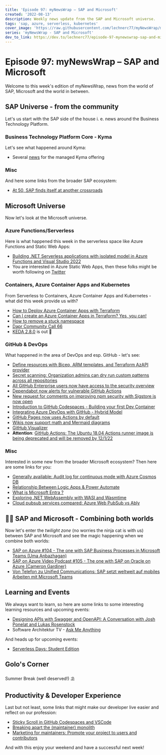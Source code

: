 ```yaml
---
title: 'Episode 97: myNewsWrap – SAP and Microsoft'
created: '2022-08-13'
description: Weekly news update from the SAP and Microsoft universe.
tags: 'sap, azure, serverless, kubernetes'
cover_image: 'https://raw.githubusercontent.com/lechnerc77/myNewsWrap/main/episodes/cover-images/episode097small.png'
series: 'myNewsWrap - SAP and Microsoft'
dev_to_link: https://dev.to/lechnerc77/episode-97-mynewswrap-sap-and-microsoft-ja2
---
```


# Episode 97: myNewsWrap – SAP and Microsoft

Welcome to this week's edition of myNewsWrap, news from the world of SAP, Microsoft and the world in between.

## SAP Universe - from the community

Let's us start with the SAP side of the house i. e. news around the Business Technology Platform.

### Business Technology Platform Core - Kyma

Let's see what happened around Kyma:

* Several [news](https://help.sap.com/whats-new/cf0cb2cb149647329b5d02aa96303f56?Environment=Kyma&locale=en-US&Valid_as_Of=2022-08-18%253A2022-08-19#top) for the managed Kyma offering

### Misc

And here some links from the broader SAP ecosystem:

* [At 50, SAP finds itself at another crossroads](https://www.techtarget.com/searchsap/feature/At-50-SAP-finds-itself-at-another-crossroads)

## Microsoft Universe

Now let's look at the Microsoft universe.

### Azure Functions/Serverless

Here is what happened this week in the serverless space like Azure Functions and Static Web Apps:

* [Building .NET Serverless applications with isolated model in Azure Functions and Visual Studio 2022](https://techcommunity.microsoft.com/t5/apps-on-azure-blog/building-net-serverless-applications-with-isolated-model-in/ba-p/3598425)
* You are interested in Azure Static Web Apps, then these folks might be worth following on [Twitter](https://twitter.com/nthonyChu/status/1555709775748296704?t=uwivKCWiGDtm2uyDvUe6Pw&s=19)

### Containers, Azure Container Apps and Kubernetes

From Serverless to Containers, Azure Container Apps and Kubernetes - what did this week provide us with?

* [How to Deploy Azure Container Apps with Terraform](https://www.thorsten-hans.com/deploy-azure-container-apps-with-terraform/)
* [Can I create an Azure Container Apps in Terraform? Yes, you can!](https://techcommunity.microsoft.com/t5/fasttrack-for-azure/can-i-create-an-azure-container-apps-in-terraform-yes-you-can/ba-p/3570694)
* [How to remove a stuck namespace](https://blog.ediri.io/how-to-remove-a-stuck-namespace)
* [Dapr Community Call 66](https://youtu.be/U8PEJ3Lnykg)
* [KEDA 2.8.0](https://github.com/kedacore/keda/releases/tag/v2.8.0) is out 🎉

### GitHub & DevOps

What happened in the area of DevOps and esp. GitHub - let's see:

* [Define resources with Bicep, ARM templates, and Terraform AzAPI provider](https://docs.microsoft.com/azure/templates/)
* [Secret scanning: Organization admins can dry run custom patterns across all repositories](https://github.blog/changelog/2022-08-12-secret-scanning-organization-admins-can-dry-run-custom-patterns-across-all-repositories/)
* [All GitHub Enterprise users now have access to the security overview](https://github.blog/2022-08-08-all-github-enterprise-users-now-have-access-to-the-security-overview/)
* [Dependabot now alerts for vulnerable GitHub Actions](https://github.blog/2022-08-09-dependabot-now-alerts-for-vulnerable-github-actions/)
* [New request for comments on improving npm security with Sigstore is now open](https://github.blog/2022-08-08-new-request-for-comments-on-improving-npm-security-with-sigstore-is-now-open/)
* [Introduction to GitHub Codespaces - Building your first Dev Container](https://dev.to/pwd9000/introduction-to-github-codespaces-building-your-first-dev-container-69l)
* [Integrating Azure DevOps with GitHub - Hybrid Model](https://dev.to/pwd9000/integrating-azure-devops-with-github-hybrid-model-3pkg)
* [GitHub Pages now uses Actions by default](https://github.blog/2022-08-10-github-pages-now-uses-actions-by-default/)
* [Wikis now support math and Mermaid diagrams](https://github.blog/changelog/2022-08-09-wikis-now-support-math-and-mermaid-diagrams/)
* [GitHub Visualizer](https://github.com/ably-labs/github-commit-visualizer)
* **Attention**: [GitHub Actions: The Ubuntu 18.04 Actions runner image is being deprecated and will be removed by 12/1/22](https://github.blog/changelog/2022-08-09-github-actions-the-ubuntu-18-04-actions-runner-image-is-being-deprecated-and-will-be-removed-by-12-1-22/)

### Misc

Interested in some new from the broader Microsoft ecosystem? Then here are some links for you:

* [Generally available: Audit log for continuous mode with Azure Cosmos DB](https://azure.microsoft.com/updates/generally-available-audit-log-for-continuous-mode-with-azure-cosmos-db/)
* [Relationship Between Logic Apps & Power Automate](https://youtu.be/3OixNSZkcuo)
* [What is Microsoft Entra ?](https://youtu.be/0CkotHHHJmA)
* [Exploring .NET WebAssembly with WASI and Wasmtime](https://dev.to/azure/exploring-net-webassembly-with-wasi-and-wasmtime-41l5)
* [Cloud pubsub services compared: Azure Web PubSub vs Ably](https://ably.com/blog/cloud-pubsub-services-compared-azure-web-pubsub-ably)

## 🐱‍👤 SAP and Microsoft - Combining both worlds

Now let's enter the _twilight zone_ (no worries the ninja cat is with us) between SAP and Microsoft and see the magic happening when we combine both worlds:

* [SAP on Azure #104 - The one with SAP Business Processes in Microsoft Teams (Uma Anbazhagan)](https://youtu.be/9E-VpFhV0fM)
* [SAP on Azure Video Podcast #105 - The one with SAP on Oracle on Azure (Cameron Gardiner)](https://youtu.be/pribTz-IpQc)
* [Von Telefon zu Unified Communications: SAP setzt weltweit auf mobiles Arbeiten mit Microsoft Teams](https://customers.microsoft.com/story/1521174590342703965-sap-teams-de)

## Learning and Events

We always want to learn, so here are some links to some interesting learning resources and upcoming events:

* [Designing APIs with Swagger and OpenAPI: A Conversation with Josh Ponelat and Lukas Rosenstock](https://youtu.be/KHegEB_exrg)
* Software Architektur TV - [Ask Me Anything](https://youtu.be/6D_OgQ9A6CU)

And heads up for upcoming events:

* [Serverless Days: Student Edition](https://student.serverlessdays.io/)

## Golo's Corner

Summer Break (well deserved!) ⛱

## Productivity & Developer Experience

Last but not least, some links that might make our developer live easier and reflect on our profession:

* [Sticky Scroll in  GitHub Codespaces and VSCode](https://www.linkedin.com/posts/github_sticky-scroll-activity-6963843360960761856-VD-A?utm_source=linkedin_share&utm_medium=member_desktop_web)
* [Breaking apart the (maintainer) monolith](https://github.com/readme/guides/maintainer-monolith)
* [Marketing for maintainers: Promote your project to users and contributors](https://github.blog/2022-07-28-marketing-for-maintainers-how-to-promote-your-project-to-both-users-and-contributors/)

And with this enjoy your weekend and have a successful next week!
